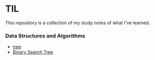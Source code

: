 # TIL
This repository is a collection of my study notes of what I've learned.



### Data Structures and Algorithms
- [tree](DSA/tree.md)</br>
- [Binary Search Tree](DSA/BST.md)</br>



